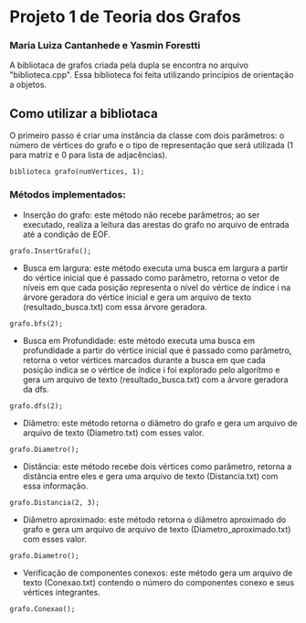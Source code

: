 # Projeto 1 de Teoria dos Grafos
### Maria Luiza Cantanhede e Yasmin Forestti 

A bibliotaca de grafos criada pela dupla se encontra no arquivo "biblioteca.cpp". Essa biblioteca foi feita utilizando princípios de orientação a objetos.

## Como utilizar a bibliotaca

O primeiro passo é criar uma instância da classe com dois parâmetros: o número de vértices do grafo e o tipo de representação que será utilizada (1 para matriz e 0 para lista de adjacências).

```
biblioteca grafo(numVertices, 1);
```

### Métodos implementados:

- Inserção do grafo: este método não recebe parâmetros; ao ser executado, realiza a leitura das arestas do grafo no arquivo de entrada até a condição de EOF.
 ```
grafo.InsertGrafo();
```

- Busca em largura: este método executa uma busca em largura a partir do vértice inicial que é passado como parâmetro, retorna o vetor de níveis em que cada posição representa o nível do vértice de índice i na árvore geradora do vértice inicial e gera um arquivo de texto  (resultado_busca.txt) com essa árvore geradora.
```
grafo.bfs(2);
```
- Busca em Profundidade: este método executa uma busca em profundidade a partir do vértice inicial que é passado como parâmetro, retorna o vetor vértices marcados durante a busca em que cada posição indica se o vértice de índice i foi explorado pelo algorítmo e gera um arquivo de texto (resultado_busca.txt) com a árvore geradora da dfs.

```
grafo.dfs(2);
```
- Diâmetro: este método retorna o diâmetro do grafo e gera um arquivo de arquivo de texto (Diametro.txt) com esses valor.
```
grafo.Diametro();
```
- Distância: este método recebe dois vértices como parâmetro, retorna a distância entre eles e gera uma arquivo de texto (Distancia.txt) com essa informação.
```
grafo.Distancia(2, 3);
```
- Diâmetro aproximado: este método retorna o diâmetro aproximado do grafo e gera um arquivo de arquivo de texto (Diametro_aproximado.txt) com esses valor.
```
grafo.Diametro();
```
- Verificação de componentes conexos: este método gera um arquivo de texto (Conexao.txt) contendo o número do componentes conexo e seus vértices integrantes.
```
grafo.Conexao();
```
